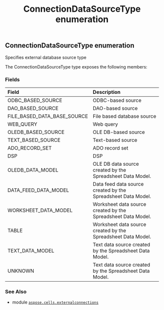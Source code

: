 ﻿---
title: ConnectionDataSourceType enumeration
second_title: Aspose.Cells for Python via .NET API References
description: 
type: docs
weight: 70
url: /aspose.cells.externalconnections/connectiondatasourcetype/
is_root: false
---

## ConnectionDataSourceType enumeration

Specifies external database source type



The ConnectionDataSourceType type exposes the following members:

### Fields
| Field | Description |
| :- | :- |
| ODBC_BASED_SOURCE | ODBC-based source |
| DAO_BASED_SOURCE | DAO-based source |
| FILE_BASED_DATA_BASE_SOURCE | File based database source |
| WEB_QUERY | Web query |
| OLEDB_BASED_SOURCE | OLE DB-based source |
| TEXT_BASED_SOURCE | Text-based source |
| ADO_RECORD_SET | ADO record set |
| DSP | DSP |
| OLEDB_DATA_MODEL | OLE DB data source created by the Spreadsheet Data Model. |
| DATA_FEED_DATA_MODEL | Data feed data source created by the Spreadsheet Data Model. |
| WORKSHEET_DATA_MODEL | Worksheet data source created by the Spreadsheet Data Model. |
| TABLE | Worksheet data source created by the Spreadsheet Data Model. |
| TEXT_DATA_MODEL | Text data source created by the Spreadsheet Data Model. |
| UNKNOWN | Text data source created by the Spreadsheet Data Model. |



### See Also
* module [`aspose.cells.externalconnections`](..)
